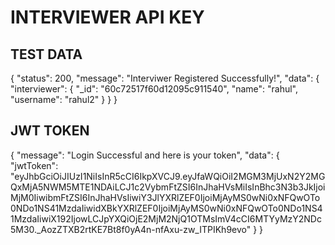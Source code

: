 # INTERVIEWER API KEY

## TEST DATA
{
    "status": 200,
    "message": "Interviwer Registered Successfully!",
    "data": {
        "interviewer": {
            "_id": "60c72517f60d12095c911540",
            "name": "rahul",
            "username": "rahul2"
        }
    }
}

## JWT TOKEN
{
    "message": "Login Successful and here is your token",
    "data": {
        "jwtToken": "eyJhbGciOiJIUzI1NiIsInR5cCI6IkpXVCJ9.eyJfaWQiOiI2MGM3MjUxN2Y2MGQxMjA5NWM5MTE1NDAiLCJ1c2VybmFtZSI6InJhaHVsMiIsInBhc3N3b3JkIjoiMjM0IiwibmFtZSI6InJhaHVsIiwiY3JlYXRlZEF0IjoiMjAyMS0wNi0xNFQwOTo0NDo1NS41MzdaIiwidXBkYXRlZEF0IjoiMjAyMS0wNi0xNFQwOTo0NDo1NS41MzdaIiwiX192IjowLCJpYXQiOjE2MjM2NjQ1OTMsImV4cCI6MTYyMzY2NDc5M30._AozZTXB2rtKE7Bt8f0yA4n-nfAxu-zw_ITPIKh9evo"
    }
}